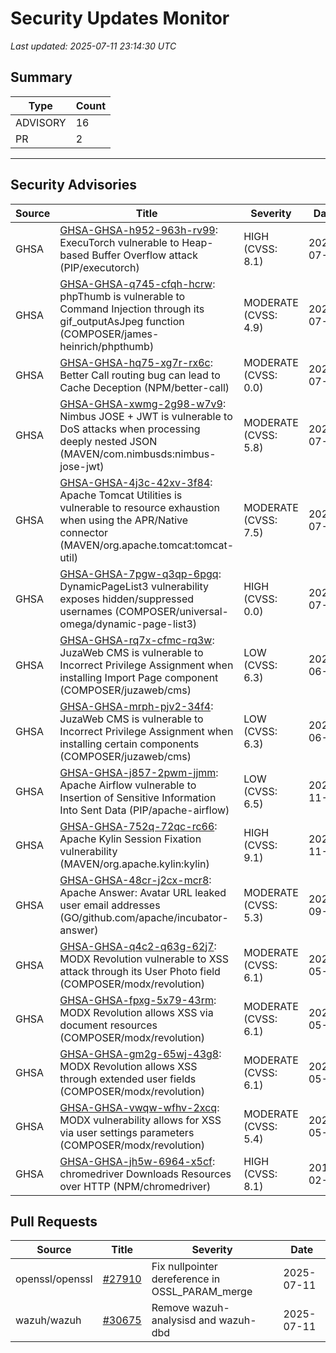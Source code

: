 # Security Updates Monitor

*Last updated: 2025-07-11 23:14:30 UTC*

## Summary
| Type | Count |
|------|-------|
| ADVISORY | 16 |
| PR | 2 |

---

## Security Advisories

| Source | Title | Severity | Date |
|--------|-------|----------|------|
| GHSA | [GHSA-GHSA-h952-963h-rv99](https://github.com/advisories/GHSA-h952-963h-rv99): ExecuTorch vulnerable to Heap-based Buffer Overflow attack (PIP/executorch) | HIGH (CVSS: 8.1) | 2025-07-11 |
| GHSA | [GHSA-GHSA-q745-cfqh-hcrw](https://github.com/advisories/GHSA-q745-cfqh-hcrw): phpThumb is vulnerable to Command Injection through its gif_outputAsJpeg function (COMPOSER/james-heinrich/phpthumb) | MODERATE (CVSS: 4.9) | 2025-07-11 |
| GHSA | [GHSA-GHSA-hq75-xg7r-rx6c](https://github.com/advisories/GHSA-hq75-xg7r-rx6c): Better Call routing bug can lead to Cache Deception (NPM/better-call) | MODERATE (CVSS: 0.0) | 2025-07-11 |
| GHSA | [GHSA-GHSA-xwmg-2g98-w7v9](https://github.com/advisories/GHSA-xwmg-2g98-w7v9): Nimbus JOSE + JWT is vulnerable to DoS attacks when processing deeply nested JSON (MAVEN/com.nimbusds:nimbus-jose-jwt) | MODERATE (CVSS: 5.8) | 2025-07-11 |
| GHSA | [GHSA-GHSA-4j3c-42xv-3f84](https://github.com/advisories/GHSA-4j3c-42xv-3f84): Apache Tomcat Utilities is vulnerable to resource exhaustion when using the APR/Native connector (MAVEN/org.apache.tomcat:tomcat-util) | MODERATE (CVSS: 7.5) | 2025-07-10 |
| GHSA | [GHSA-GHSA-7pgw-q3qp-6pgq](https://github.com/advisories/GHSA-7pgw-q3qp-6pgq): DynamicPageList3 vulnerability exposes hidden/suppressed usernames (COMPOSER/universal-omega/dynamic-page-list3) | HIGH (CVSS: 0.0) | 2025-07-10 |
| GHSA | [GHSA-GHSA-rq7x-cfmc-rq3w](https://github.com/advisories/GHSA-rq7x-cfmc-rq3w): JuzaWeb CMS is vulnerable to Incorrect Privilege Assignment when installing Import Page component (COMPOSER/juzaweb/cms) | LOW (CVSS: 6.3) | 2025-06-27 |
| GHSA | [GHSA-GHSA-mrph-pjv2-34f4](https://github.com/advisories/GHSA-mrph-pjv2-34f4): JuzaWeb CMS is vulnerable to Incorrect Privilege Assignment when installing certain components (COMPOSER/juzaweb/cms) | LOW (CVSS: 6.3) | 2025-06-27 |
| GHSA | [GHSA-GHSA-j857-2pwm-jjmm](https://github.com/advisories/GHSA-j857-2pwm-jjmm): Apache Airflow vulnerable to Insertion of Sensitive Information Into Sent Data (PIP/apache-airflow) | LOW (CVSS: 6.5) | 2024-11-08 |
| GHSA | [GHSA-GHSA-752q-72qc-rc66](https://github.com/advisories/GHSA-752q-72qc-rc66): Apache Kylin Session Fixation vulnerability (MAVEN/org.apache.kylin:kylin) | HIGH (CVSS: 9.1) | 2024-11-04 |
| GHSA | [GHSA-GHSA-48cr-j2cx-mcr8](https://github.com/advisories/GHSA-48cr-j2cx-mcr8): Apache Answer: Avatar URL leaked user email addresses (GO/github.com/apache/incubator-answer) | MODERATE (CVSS: 5.3) | 2024-09-25 |
| GHSA | [GHSA-GHSA-q4c2-q63g-62j7](https://github.com/advisories/GHSA-q4c2-q63g-62j7): MODX Revolution vulnerable to XSS attack through its User Photo field (COMPOSER/modx/revolution) | MODERATE (CVSS: 6.1) | 2022-05-14 |
| GHSA | [GHSA-GHSA-fpxg-5x79-43rm](https://github.com/advisories/GHSA-fpxg-5x79-43rm): MODX Revolution allows XSS via document resources (COMPOSER/modx/revolution) | MODERATE (CVSS: 6.1) | 2022-05-14 |
| GHSA | [GHSA-GHSA-gm2g-65wj-43g8](https://github.com/advisories/GHSA-gm2g-65wj-43g8): MODX Revolution allows XSS through extended user fields (COMPOSER/modx/revolution) | MODERATE (CVSS: 6.1) | 2022-05-14 |
| GHSA | [GHSA-GHSA-vwqw-wfhv-2xcq](https://github.com/advisories/GHSA-vwqw-wfhv-2xcq): MODX vulnerability allows for XSS via user settings parameters (COMPOSER/modx/revolution) | MODERATE (CVSS: 5.4) | 2022-05-13 |
| GHSA | [GHSA-GHSA-jh5w-6964-x5cf](https://github.com/advisories/GHSA-jh5w-6964-x5cf): chromedriver Downloads Resources over HTTP (NPM/chromedriver) | HIGH (CVSS: 8.1) | 2019-02-18 |

## Pull Requests

| Source | Title | Severity | Date |
|--------|-------|----------|------|
| openssl/openssl | [#27910](https://github.com/openssl/openssl/pull/27910) | Fix nullpointer dereference in OSSL_PARAM_merge | 2025-07-11 |
| wazuh/wazuh | [#30675](https://github.com/wazuh/wazuh/pull/30675) | Remove wazuh-analysisd and wazuh-dbd | 2025-07-11 |

